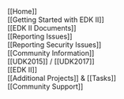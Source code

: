 [[Home]]<br/>
[[Getting Started with EDK II]]<br/>
[[EDK II Documents]]<br/>
[[Reporting Issues]]<br />
[[Reporting Security Issues]]<br />
[[Community Information]]<br/>
[[UDK2015]] / [[UDK2017]]<br/>
[[EDK II]]<br/>
[[Additional Projects]] & [[Tasks]]<br/>
[[Community Support]]